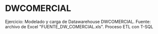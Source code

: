 # DWCOMERCIAL
Ejercicio: Modelado y carga de Datawarehouse DWCOMERCIAL. 
Fuente: archivo de Excel "FUENTE_DW_COMERCIAL.xls". 
Proceso ETL con T-SQL


